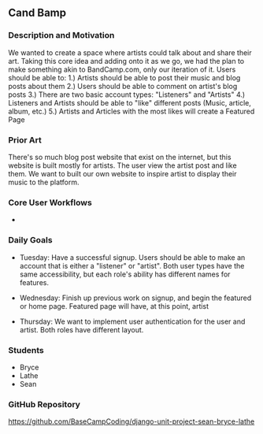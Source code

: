 ## Cand Bamp

### Description and Motivation
We wanted to create a space where artists could talk about and share their art. Taking this core idea and adding onto it as we go, we had the plan to make something akin to BandCamp.com, only our iteration of it. Users should be able to:
    1.) Artists should be able to post their music and blog posts about them
    2.) Users should be able to comment on artist's blog posts
    3.) There are two basic account types: "Listeners" and "Artists"
    4.) Listeners and Artists should be able to "like" different posts (Music, article, album, etc.)
    5.) Artists and Articles with the most likes will create a Featured Page

### Prior Art
There's so much blog post website that exist on the internet, but this website is built mostly for artists. The user view the artist post and like them. We want to built our own website to inspire artist to display their music to the platform.

### Core User Workflows
- 

### Daily Goals
 - Tuesday: Have a successful signup. Users should be able to make an account that is either a "listener" or 
 "artist". Both user types have the same accessibility, but each role's ability has different names for features.

 - Wednesday: Finish up previous work on signup, and begin the featured or home page. Featured page will have, at this point, artist 
 - Thursday: We want to implement user authentication for the user and artist. Both roles have different layout. 

### Students
- Bryce
- Lathe 
- Sean

### GitHub Repository
https://github.com/BaseCampCoding/django-unit-project-sean-bryce-lathe
